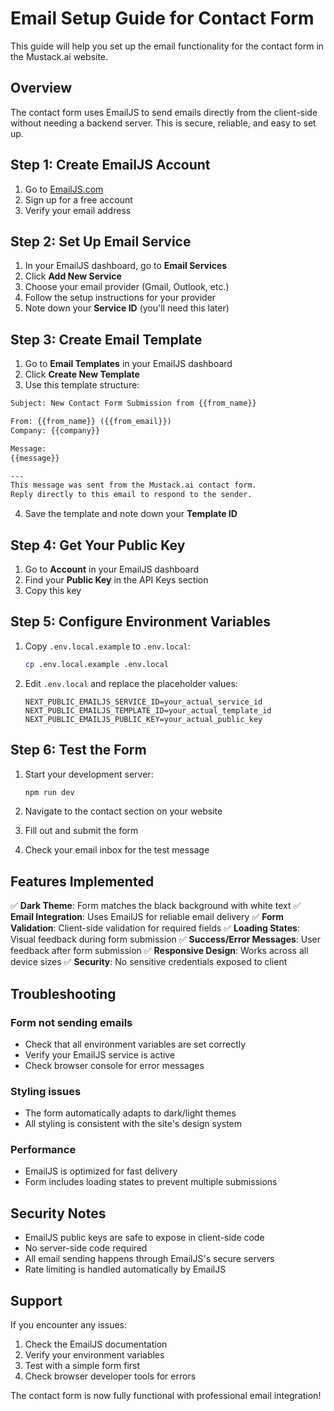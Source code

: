 # Email Setup Guide for Contact Form

This guide will help you set up the email functionality for the contact form in the Mustack.ai website.

## Overview

The contact form uses EmailJS to send emails directly from the client-side without needing a backend server. This is secure, reliable, and easy to set up.

## Step 1: Create EmailJS Account

1. Go to [EmailJS.com](https://www.emailjs.com/)
2. Sign up for a free account
3. Verify your email address

## Step 2: Set Up Email Service

1. In your EmailJS dashboard, go to **Email Services**
2. Click **Add New Service**
3. Choose your email provider (Gmail, Outlook, etc.)
4. Follow the setup instructions for your provider
5. Note down your **Service ID** (you'll need this later)

## Step 3: Create Email Template

1. Go to **Email Templates** in your EmailJS dashboard
2. Click **Create New Template**
3. Use this template structure:

```html
Subject: New Contact Form Submission from {{from_name}}

From: {{from_name}} ({{from_email}})
Company: {{company}}

Message:
{{message}}

---
This message was sent from the Mustack.ai contact form.
Reply directly to this email to respond to the sender.
```

4. Save the template and note down your **Template ID**

## Step 4: Get Your Public Key

1. Go to **Account** in your EmailJS dashboard
2. Find your **Public Key** in the API Keys section
3. Copy this key

## Step 5: Configure Environment Variables

1. Copy `.env.local.example` to `.env.local`:
   ```bash
   cp .env.local.example .env.local
   ```

2. Edit `.env.local` and replace the placeholder values:
   ```env
   NEXT_PUBLIC_EMAILJS_SERVICE_ID=your_actual_service_id
   NEXT_PUBLIC_EMAILJS_TEMPLATE_ID=your_actual_template_id
   NEXT_PUBLIC_EMAILJS_PUBLIC_KEY=your_actual_public_key
   ```

## Step 6: Test the Form

1. Start your development server:
   ```bash
   npm run dev
   ```

2. Navigate to the contact section on your website
3. Fill out and submit the form
4. Check your email inbox for the test message

## Features Implemented

✅ **Dark Theme**: Form matches the black background with white text
✅ **Email Integration**: Uses EmailJS for reliable email delivery
✅ **Form Validation**: Client-side validation for required fields
✅ **Loading States**: Visual feedback during form submission
✅ **Success/Error Messages**: User feedback after form submission
✅ **Responsive Design**: Works across all device sizes
✅ **Security**: No sensitive credentials exposed to client

## Troubleshooting

### Form not sending emails
- Check that all environment variables are set correctly
- Verify your EmailJS service is active
- Check browser console for error messages

### Styling issues
- The form automatically adapts to dark/light themes
- All styling is consistent with the site's design system

### Performance
- EmailJS is optimized for fast delivery
- Form includes loading states to prevent multiple submissions

## Security Notes

- EmailJS public keys are safe to expose in client-side code
- No server-side code required
- All email sending happens through EmailJS's secure servers
- Rate limiting is handled automatically by EmailJS

## Support

If you encounter any issues:
1. Check the EmailJS documentation
2. Verify your environment variables
3. Test with a simple form first
4. Check browser developer tools for errors

The contact form is now fully functional with professional email integration!
